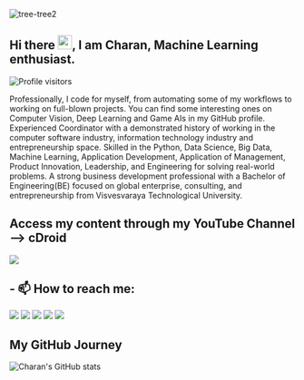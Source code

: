 ![tree-tree2](https://github.com/charanhu/charanhu/blob/master/social/Charan%20H%20U.png?raw=true)

## Hi there <img src="https://media.giphy.com/media/hvRJCLFzcasrR4ia7z/giphy.gif" width="25px">, I am Charan, Machine Learning enthusiast.


![Profile visitors](https://visitor-badge.glitch.me/badge?page_id=charanhu.visitor-badge)

Professionally, I code for myself, from automating some of my workflows to working on full-blown projects. You can find some interesting ones on Computer Vision, Deep Learning and Game AIs in my GitHub profile. Experienced Coordinator with a demonstrated history of working in the computer software industry, information technology industry and entrepreneurship space. Skilled in the Python, Data Science, Big Data, Machine Learning, Application Development, Application of Management, Product Innovation, Leadership, and Engineering for solving real-world problems. A strong business development professional with a Bachelor of Engineering(BE) focused on global enterprise, consulting, and entrepreneurship from Visvesvaraya Technological University. 

## Access my content through my YouTube Channel --> cDroid
<a href="https://www.youtube.com/cDroid"> <img src="https://github.com/charanhu/charanhu/blob/master/social/8.png"></a>  



## - 📫 How to reach me:
<a href="https://www.linkedin.com/in/charanhu">
  <img src="https://github.com/charanhu/charanhu/blob/master/social/5.png"></a>
<a href="https://t.me/charanhu">
  <img src="https://github.com/charanhu/charanhu/blob/master/social/6.png"></a>
<a href="https://www.twitter.com/chara_h_u">
  <img src="https://github.com/charanhu/charanhu/blob/master/social/3.png"></a>
<a href="https://www.instagram.com/charan_hu">
  <img src="https://github.com/charanhu/charanhu/blob/master/social/1.png"></a>
<a href="https://www.facebook.com/iamcharanhu">
  <img src="https://github.com/charanhu/charanhu/blob/master/social/2.png"></a>
  
## My GitHub Journey

![Charan's GitHub stats](https://github-readme-stats.vercel.app/api?username=charanhu&count_private=true&show_icons=true&theme=tokyonight)

<!-- If you are reading this believe me you can achieve big results! Always remember why you have started. -->
